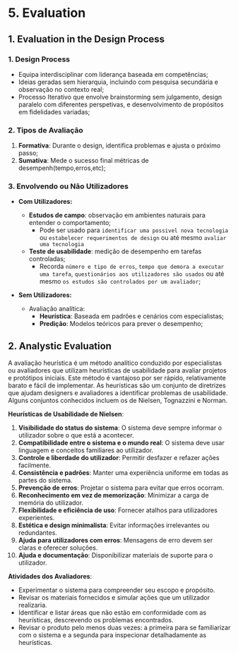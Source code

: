 # 5. Evaluation 

## 1. Evaluation in the Design Process
### 1. Design Process
- Equipa interdisciplinar com liderança baseada em competências;
- Ideias geradas sem hierarquia, incluindo com pesquisa secundária e observação no contexto real;
- Processo Iterativo que envolve brainstorming sem julgamento, design paralelo com diferentes perspetivas, e desenvolvimento de propósitos em fidelidades variadas;

### 2. Tipos de Avaliação 
  1. **Formativa**: Durante o design, identifica problemas e ajusta o próximo passo;
  2. **Sumativa**: Mede o sucesso final métricas de desempenh(tempo,erros,etc);

### 3. Envolvendo ou Não Utilizadores
- **Com Utilizadores:**
  - **Estudos de campo**: observação em ambientes naturais para entender o comportamento; 
    - Pode ser usado para `identificar uma possivel nova tecnologia` ou `estabelecer requerimentos de design` ou até mesmo `avaliar uma tecnologia`
  - **Teste de usabilidade**: medição de desempenho em tarefas controladas;
    - Recorda `número e tipo de erros`, `tempo que demora a executar uma tarefa`, `questionários aos utilizadores são usados` ou até mesmo `os estudos são controlados por um avaliador`;

- **Sem Utilizadores:**
  - Avaliação analítica:
    - **Heurística**: Baseada em padrões e cenários com especialistas;
    - **Predição**: Modelos teóricos para prever o desempenho;

  
## 2. Analystic Evaluation
A avaliação heurística é um método analítico conduzido por especialistas ou avaliadores que utilizam heurísticas de usabilidade para avaliar projetos e protótipos iniciais. Este método é vantajoso por ser rápido, relativamente barato e fácil de implementar. As heurísticas são um conjunto de diretrizes que ajudam designers e avaliadores a identificar problemas de usabilidade. Alguns conjuntos conhecidos incluem os de Nielsen, Tognazzini e Norman.

**Heurísticas de Usabilidade de Nielsen**:

1. **Visibilidade do status do sistema**: O sistema deve sempre informar o utilizador sobre o que está a acontecer.
2. **Compatibilidade entre o sistema e o mundo real**: O sistema deve usar linguagem e conceitos familiares ao utilizador.
3. **Controle e liberdade do utilizador**: Permitir desfazer e refazer ações facilmente.
4. **Consistência e padrões**: Manter uma experiência uniforme em todas as partes do sistema.
5. **Prevenção de erros**: Projetar o sistema para evitar que erros ocorram.
6. **Reconhecimento em vez de memorização**: Minimizar a carga de memória do utilizador.
7. **Flexibilidade e eficiência de uso**: Fornecer atalhos para utilizadores experientes.
8. **Estética e design minimalista**: Evitar informações irrelevantes ou redundantes.
9. **Ajuda para utilizadores com erros**: Mensagens de erro devem ser claras e oferecer soluções.
10. **Ajuda e documentação**: Disponibilizar materiais de suporte para o utilizador.


**Atividades dos Avaliadores**:
- Experimentar o sistema para compreender seu escopo e propósito.
- Revisar os materiais fornecidos e simular ações que um utilizador realizaria.
- Identificar e listar áreas que não estão em conformidade com as heurísticas, descrevendo os problemas encontrados.
- Revisar o produto pelo menos duas vezes: a primeira para se familiarizar com o sistema e a segunda para inspecionar detalhadamente as heurísticas.